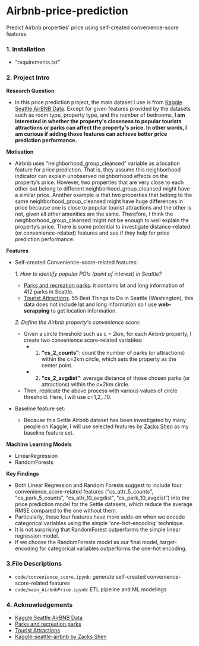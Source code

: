# Airbnb-price-prediction
Predict Airbnb properties' price using self-created convenience-score features

### 1. Installation 
- "requirements.txt"

### 2. Project Intro
**Research Question**
- In this price prediction project, the main dataset I use is from [Kaggle Seattle AirBNB Data](https://www.kaggle.com/airbnb/seattle). Except for given features provided by the datasets such as room type, property type, and the number of bedrooms, **I am interested in whether the property's closeness to popular tourists attractions or parks can affect the property's price. In other words, I am curious if adding those features can achieve better price prediction performance.**

**Motivation**
- Airbnb uses “neighborhood_group_cleansed” variable as a location feature for price prediction. That is, they assume this neighborhood indicator can explain unobserved neighborhood effects on the property’s price. However, two properties that are very close to each other but belong to different neighborhood_group_cleansed might have a similar price. Another example is that two properties that belong to the same neighborhood_group_cleansed might have huge differences in price because one is close to popular tourist attractions and the other is not, given all other amenities are the same. Therefore, I think the neighborhood_group_cleansed might not be enough to well explain the property’s price. There is some potential to investigate distance-related (or convenience-related) features and see if they help for price prediction performance.
  
**Features**
- Self-created Convenience-score-related features: 

  *1. How to identify popular POIs (point of interest) in Seattle?*
    - [Parks and recreation parks](https://www.kaggle.com/city-of-seattle/seattle-parks-and-recreation-data?select=seattle-parks-and-recreation-park-addresses.csv): it contains lat and long information of 412 parks in Seattle.
    - [Tourist Attractions](https://www.thecrazytourist.com/25-best-things-seattle-washington/). 55 Best Things to Do in Seattle (Washington), this data does not include lat and long information so I use **web-scrapping** to get location information.

  *2. Define the Airbnb property's convenience score:*
  - Given a circle threshold such as c = 2km, for each Airbnb property, I create two convenience score-related variables: 
    - 1. **"cs_2_counts"**: count the number of parks (or attractions) within the c=2km circle, which sets the property as the center point. 
    - 2. **"cs_2_avgdist"**: average distance of those chosen parks (or attractions) within the c=2km circle.
  - Then, replicate the above process with various values of circle threshold. Here, I will use c=1,2,..10.

- Baseline feature set: 
  - Because this Settle Airbnb dataset has been investigated by many people on Kaggle, I will use selected features by [Zacks Shen](https://www.kaggle.com/zacksshen/kaggle-seattle-airbnb/data) as my baseline feature set.  

**Machine Learning Models**
- LinearRegression
- RandomForests

**Key Findings**
- Both Linear Regression and Random Forests suggest to include four convenience_score-related features ("cs_attr_5_counts", "cs_park_5_counts", "cs_attr_10_avgdist", "cs_park_10_avgdist") into the price prediction model for the Settle datasets, which reduce the average RMSE compared to the one without them.
- Particularly, these four features have more adds-on when we encode categorical variables using the simple 'one-hot-encoding' technique.
- It is not surprising that RandomForest outperforms the simple linear regression model.
- If we choose the RandomForests model as our final model, target-encoding for categorical variables outperforms the one-hot encoding.

### 3.File Descriptions 
- `code/convenience_score.ipynb`: generate self-created convenience-score-related features
- `code/main_AirbnbPrice.ipynb`: ETL pipeline and ML modelings

### 4. Acknowledgements 
- [Kaggle Seattle AirBNB Data](https://www.kaggle.com/airbnb/seattle)
- [Parks and recreation parks](https://www.kaggle.com/city-of-seattle/seattle-parks-and-recreation-data?select=seattle-parks-and-recreation-park-addresses.csv)
- [Tourist Attractions](https://www.thecrazytourist.com/25-best-things-seattle-washington/)
- [Kaggle-seattle-airbnb by Zacks Shen](https://www.kaggle.com/zacksshen/kaggle-seattle-airbnb/data)
